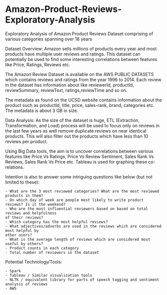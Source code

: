 
# Amazon-Product-Reviews-Exploratory-Analysis
Exploratory Analysis of Amazon Product Reviews Dataset comprising of various categories spanning over 18 years

Dataset Overview:
Amazon sells millions of products every year and most products have multiple user reviews and ratings. 
This dataset can potentially be used to find some interesting correlations between features like Price, Ratings, Reviews etc.

The Amazon Review Dataset is available on the AWS PUBLIC DATASETS which contains reviews and ratings from the year 1996 to 2014. 
Each review in the dataset has information about like reviewerId, productId, reviewSummary, reviewText, ratings,reviewTime and so on.

The metadata as found on the UCSD website contains information about the product such as productId, title, price, sales-rank,
brand, categories etc. The metadata is about 3 GB in size.

Data Analysis:
As the size of the dataset is huge, ETL (Extraction, Transformation, and Load) process will be used to focus only on reviews in the last few years as well remove duplicate reviews on near identical products. This will also filter out the products which have less than 10 reviews per product.

Using Big Data tools, the aim is to uncover correlations between various features like Price Vs Ratings, Price Vs Review Sentiment, Sales Rank Vs Reviews, Sales Rank Vs Price etc. Tableau is used for graphing these co-relations.

Intention is also to answer some intriguing questions like below (but not limited to these):

	- What are the 3 most reviewed categories? What are the most reviewed products in them?
	- On which day of week are people most likely to write product reviews? Is it the weekend?
	- Who are the most influential reviewers based on based on total reviews and helpfulness
	of their reviews?
	- Which category has the most helpful reviews?
	- What adjectives/adverbs are used in the reviews which are considered most helpful by
	other users?
	- What is the average length of reviews which are considered most useful by others?
	- Product counts in each category
	- Total number of reviewers in the dataset

Potential Technology/Tools:

	- Spark
	- Tableau / Similar visualization tools
	- NLTK / equivalent library for parts of speech tagging and sentiment analysis of reviews
	- AWS